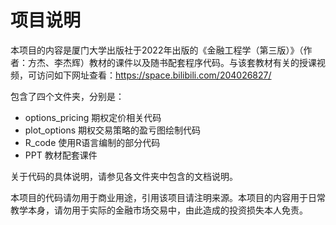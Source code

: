 # 项目说明

本项目的内容是厦门大学出版社于2022年出版的《金融工程学（第三版）》（作者：方杰、李杰辉）教材的课件以及随书配套程序代码。与该套教材有关的授课视频，可访问如下网址查看：https://space.bilibili.com/204026827/

包含了四个文件夹，分别是：
-  options_pricing    期权定价相关代码
-  plot_options       期权交易策略的盈亏图绘制代码
-  R_code             使用R语言编制的部分代码
-  PPT                教材配套课件

关于代码的具体说明，请参见各文件夹中包含的文档说明。

本项目的代码请勿用于商业用途，引用该项目请注明来源。本项目的内容用于日常教学本身，请勿用于实际的金融市场交易中，由此造成的投资损失本人免责。
